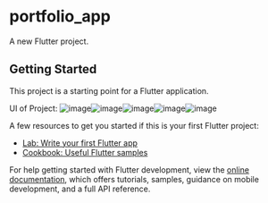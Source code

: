 # portfolio_app

A new Flutter project.

## Getting Started

This project is a starting point for a Flutter application.

UI of Project:
![image](https://github.com/gitsubash44/portfolio_app/assets/110603740/9690e9d5-e5d8-492d-94db-47cab41fb03c)![image](https://github.com/gitsubash44/portfolio_app/assets/110603740/0dd7def3-1011-4f1a-bc81-af5d835fff2b)![image](https://github.com/gitsubash44/portfolio_app/assets/110603740/e8d21bca-2d0a-4d81-9f7d-ff1efef36af4)![image](https://github.com/gitsubash44/portfolio_app/assets/110603740/ec739fd6-83af-4bc8-8702-2fa6659ec917)![image](https://github.com/gitsubash44/portfolio_app/assets/110603740/9290ff76-515b-4375-8c31-77032dcb022b)







A few resources to get you started if this is your first Flutter project:

- [Lab: Write your first Flutter app](https://docs.flutter.dev/get-started/codelab)
- [Cookbook: Useful Flutter samples](https://docs.flutter.dev/cookbook)

For help getting started with Flutter development, view the
[online documentation](https://docs.flutter.dev/), which offers tutorials,
samples, guidance on mobile development, and a full API reference.
